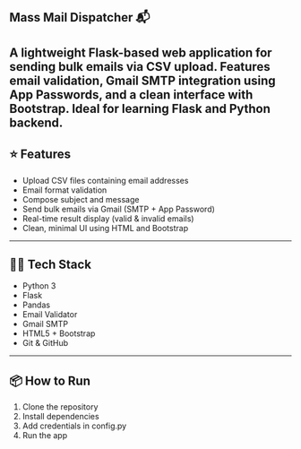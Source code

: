 ## Mass Mail Dispatcher 📬
A lightweight Flask-based web application for sending bulk emails via CSV upload. Features email validation, Gmail SMTP integration using App Passwords, and a clean interface with Bootstrap. Ideal for learning Flask and Python backend.
---
## ⭐ Features
- Upload CSV files containing email addresses
- Email format validation
- Compose subject and message
- Send bulk emails via Gmail (SMTP + App Password)
- Real-time result display (valid & invalid emails)
- Clean, minimal UI using HTML and Bootstrap
---
## 👩‍💻 Tech Stack
- Python 3
- Flask
- Pandas
- Email Validator
- Gmail SMTP
- HTML5 + Bootstrap
- Git & GitHub
---
## 📦 How to Run
1. Clone the repository
2. Install dependencies
3. Add credentials in config.py
4. Run the app
